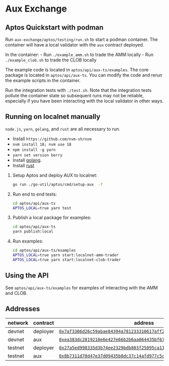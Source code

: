 # Aux Exchange

## Aptos Quickstart with podman

Run `aux-exchange/aptos/testing/run.sh` to start a podman container. The
container will have a local validator with the `aux` contract deployed.

In the container: - Run `./example_amm.sh` to trade the AMM locally - Run `./example_clob.sh` to trade the CLOB locally

The example code is located in `aptos/api/aux-ts/examples`.
The core package is located in `aptos/api/aux-ts`. You can modify
the code and rerun the example scripts in the container.

Run the integration tests with `./test.sh`. Note that the integration tests
pollute the container state so subsequent runs may not be reliable, especially
if you have been interacting with the local validator in other ways.

## Running on localnet manually

`node.js`, `yarn`, `golang`, and `rust` are all necessary to run.

- Install `https://github.com/nvm-sh/nvm`
- `nvm install 18; nvm use 18`
- `npm install -g yarn`
- `yarn set version berry`
- Install [golang](https://go.dev).
- Install [rust](https://www.rust-lang.org)

1. Setup Aptos and deploy AUX to localnet:

   ```sh
   go run ./go-util/aptos/cmd/setup-aux  -f
   ```

1. Run end to end tests:

   ```sh
   cd aptos/api/aux-ts
   APTOS_LOCAL=true yarn test
   ```

1. Publish a local package for examples:

   ```sh
   cd aptos/api/aux-ts
   yarn publish:local
   ```

1. Run examples:

   ```sh
   cd aptos/api/aux-ts/examples
   APTOS_LOCAL=true yarn start:localnet-amm-trader
   APTOS_LOCAL=true yarn start:localnet-clob-trader
   ```

## Using the API

See `aptos/api/aux-ts/examples` for examples of interacting
with the AMM and CLOB.

## Addresses

| network | contract | address                                                                                                                                                                                           |
| ------- | -------- | ------------------------------------------------------------------------------------------------------------------------------------------------------------------------------------------------- |
| devnet  | deployer | [`0x7af3306d26c59abae84394a781233310617aff2e6ea229fb383db89042be4a74`](https://explorer.aptoslabs.com/account/0x7af3306d26c59abae84394a781233310617aff2e6ea229fb383db89042be4a74?network=devnet)  |
| devnet  | aux      | [`0xea383dc2819210e6e427e66b2b6aa064435bf672dc4bdc55018049f0c361d01a`](https://explorer.aptoslabs.com/account/0xea383dc2819210e6e427e66b2b6aa064435bf672dc4bdc55018049f0c361d01a?network=devnet)  |
| testnet | deployer | [`0x27a5ed998335d3b74ee2329bdb803f25095ca1137015a115e748b366c44f73be`](https://explorer.aptoslabs.com/account/0x27a5ed998335d3b74ee2329bdb803f25095ca1137015a115e748b366c44f73be?network=testnet) |
| testnet | aux      | [`0x8b7311d78d47e37d09435b8dc37c14afd977c5cfa74f974d45f0258d986eef53`](https://explorer.aptoslabs.com/account/0x8b7311d78d47e37d09435b8dc37c14afd977c5cfa74f974d45f0258d986eef53?network=testnet) |
